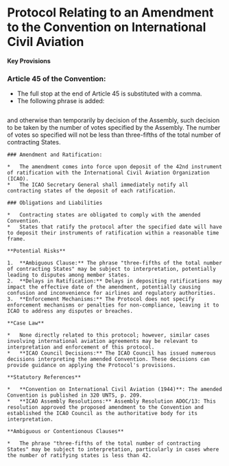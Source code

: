 **Protocol Relating to an Amendment to the Convention on International Civil Aviation**
=====================================================

**Key Provisions**

### Article 45 of the Convention:

*   The full stop at the end of Article 45 is substituted with a comma.
*   The following phrase is added:
    ```markdown
and otherwise than temporarily by decision of the Assembly, such decision to be taken by the number of votes specified by the Assembly. The number of votes so specified will not be less than three-fifths of the total number of contracting States.
```
### Amendment and Ratification:

*   The amendment comes into force upon deposit of the 42nd instrument of ratification with the International Civil Aviation Organization (ICAO).
*   The ICAO Secretary General shall immediately notify all contracting states of the deposit of each ratification.

### Obligations and Liabilities

*   Contracting states are obligated to comply with the amended Convention.
*   States that ratify the protocol after the specified date will have to deposit their instruments of ratification within a reasonable time frame.

**Potential Risks**

1.  **Ambiguous Clause:** The phrase "three-fifths of the total number of contracting States" may be subject to interpretation, potentially leading to disputes among member states.
2.  **Delays in Ratification:** Delays in depositing ratifications may impact the effective date of the amendment, potentially causing confusion and inconvenience for airlines and regulatory authorities.
3.  **Enforcement Mechanisms:** The Protocol does not specify enforcement mechanisms or penalties for non-compliance, leaving it to ICAO to address any disputes or breaches.

**Case Law**

*   None directly related to this protocol; however, similar cases involving international aviation agreements may be relevant to interpretation and enforcement of this protocol.
*   **ICAO Council Decisions:** The ICAO Council has issued numerous decisions interpreting the amended Convention. These decisions can provide guidance on applying the Protocol's provisions.

**Statutory References**

*   **Convention on International Civil Aviation (1944)**: The amended Convention is published in 320 UNTS, p. 209.
*   **ICAO Assembly Resolutions:** Assembly Resolution ADOC/13: This resolution approved the proposed amendment to the Convention and established the ICAO Council as the authoritative body for its interpretation.

**Ambiguous or Contentionous Clauses**

*   The phrase "three-fifths of the total number of contracting States" may be subject to interpretation, particularly in cases where the number of ratifying states is less than 42.